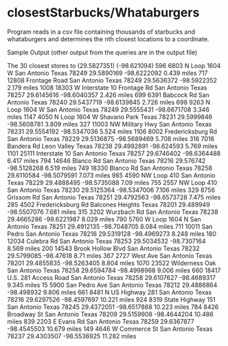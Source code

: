 # closestStarbucks/Whataburgers
 Program reads in a csv file containing thousands of starbucks and whataburgers and determines the nth closest locations to a coordinate.


 Sample Output (other output from the queries are in the output file)

 The 30 closest stores to (29.5827351) (-98.621094) 
596 6803 N Loop 1604 W San Antonio Texas 78249 29.5890169 -98.6222092 0.439 miles
717 12808 Frontage Road San Antonio Texas 78249 29.5636372 -98.5922352 2.179 miles
1008 18303 W Interstate 10 Frontage Rd San Antonio Texas 78257 29.6145616 -98.6040357 2.426 miles
699 6391 Babcock Rd San Antonio Texas 78240 29.5437719 -98.6139845 2.726 miles
698 9263 N Loop 1604 W San Antonio Texas 78249 29.5555431 -98.6671708 3.346 miles
1147 4050 N Loop 1604 W Shavano Park Texas 78231 29.5999846 -98.5608781 3.809 miles
327 11003 NW Military Hwy San Antonio Texas 78231 29.5554192 -98.5347036 5.524 miles
1106 8002 Fredericksburg Rd San Antonio Texas 78229 29.5136875 -98.5689469 5.708 miles
316 7016 Bandera Rd Leon Valley Texas 78238 29.4992891 -98.624593 5.769 miles
1101 25111 Interstate 10 San Antonio Texas 78257 29.6746402 -98.6364488 6.417 miles
794 14646 Blanco Rd San Antonio Texas 78216 29.576742 -98.5128268 6.519 miles
749 18330 Blanco Rd San Antonio Texas 78258 29.6110584 -98.5079591 7.073 miles
985 4590 NW Loop 410 San Antonio Texas 78229 29.4888495 -98.5735088 7.09 miles
755 2557 NW Loop 410 San Antonio Texas 78230 29.5125364 -98.5347006 7.106 miles
329 8756 Grissom Rd San Antonio Texas 78251 29.4792563 -98.6573728 7.475 miles
285 4502 Fredericksburg Rd Balcones Heights Texas 78201 29.489949 -98.5507076 7.681 miles
315 3202 Wurzbach Rd San Antonio Texas 78238 29.4665286 -98.6221987 8.029 miles
790 5760 W Loop 1604 N San Antonio Texas 78251 29.4912135 -98.7048705 8.084 miles
711 10011 San Pedro San Antonio Texas 78216 29.5319128 -98.4969273 8.248 miles
180 12034 Culebra Rd San Antonio Texas 78253 29.5034532 -98.7307164 8.569 miles
200 14543 Brook Hollow Blvd San Antonio Texas 78232 29.5799085 -98.47618 8.71 miles
367 2727 West Ave San Antonio Texas 78201 29.4855835 -98.5263405 8.804 miles
1070 23522 Wilderness Oak San Antonio Texas 78258 29.6594784 -98.4998968 9.006 miles
660 18417 U.S. 281 Access Road San Antonio Texas 78258 29.6107627 -98.4689317 9.345 miles
15 5900 San Pedro Ave San Antonio Texas 78212 29.4886864 -98.498932 9.806 miles
661 8481 N US Highway 281 San Antonio Texas 78216 29.6297526 -98.4597697 10.221 miles
924 8319 State Highway 151 San Antonio Texas 78245 29.4372051 -98.6517868 10.223 miles
784 8426 Broadway St San Antonio Texas 78209 29.5159908 -98.4644204 10.486 miles
839 2203 E Evans Rd San Antonio Texas 78259 29.6367877 -98.4545503 10.679 miles
149 4646 W Commerce St San Antonio Texas 78237 29.4303507 -98.5536925 11.282 miles
